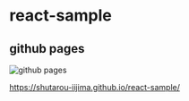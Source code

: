 # react-sample

## github pages

![github pages](https://github.com/shutarou-iijima/react-sample/workflows/github%20pages/badge.svg)

https://shutarou-iijima.github.io/react-sample/
